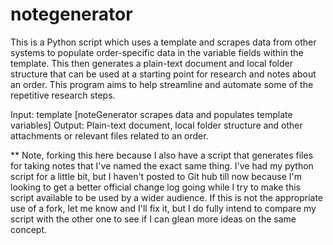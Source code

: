 # notegenerator
This is a Python script which uses a template and scrapes data from other systems to populate order-specific data in the variable fields within the template. This then generates a plain-text document and local folder structure that can be used at a starting point for research and notes about an order. This program aims to help streamline and automate some of the repetitive research steps. 

Input: template 
[noteGenerator scrapes data and populates template variables] 
Output: Plain-text document, local folder structure and other attachments or relevant files related to an order.


** Note, forking this here because I also have a script that generates files for taking notes that I've named the exact same thing. I've had my python script for a little bit, but I haven't posted to Git hub till now because I'm looking to get a better official change log going while I try to make this script available to be used by a wider audience. If this is not the appropriate use of a fork, let me know and I'll fix it, but I do fully intend to compare my script with the other one to see if I can glean more ideas on the same concept. 
